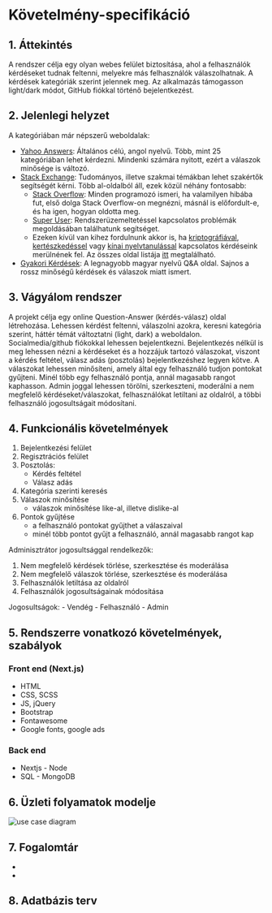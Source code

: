 # Követelmény-specifikáció

## 1. Áttekintés

A rendszer célja egy olyan webes felület biztosítása, ahol a felhasználók kérdéseket tudnak feltenni, melyekre más felhasználók válaszolhatnak. A kérdések kategóriák szerint jelennek meg. Az alkalmazás támogasson light/dark módot, GitHub fiókkal történő bejelentkezést.

## 2. Jelenlegi helyzet

A kategóriában már népszerű weboldalak:

- [Yahoo Answers](https://answers.yahoo.com/): Általános célú, angol nyelvű. Több, mint 25 kategóriában lehet kérdezni. Mindenki számára nyitott, ezért a válaszok minősége is változó.
- [Stack Exchange](https://stackexchange.com/): Tudományos, illetve szakmai témákban lehet szakértők segítségét kérni. Több al-oldalból áll, ezek közül néhány fontosabb:
    - [Stack Overflow](https://stackoverflow.com/): Minden programozó ismeri, ha valamilyen hibába fut, első dolga Stack Overflow-on megnézni, másnál is előfordult-e, és ha igen, hogyan oldotta meg.
    - [Super User](https://superuser.com/): Rendszerüzemeltetéssel kapcsolatos problémák megoldásában találhatunk segítséget.
    - Ezeken kívül van kihez fordulnunk akkor is, ha [kriptográfiával](https://crypto.stackexchange.com/), [kertészkedéssel](https://gardening.stackexchange.com/) vagy [kínai nyelvtanulással](https://chinese.stackexchange.com/) kapcsolatos kérdéseink merülnének fel. Az összes oldal listája [itt](https://stackexchange.com/sites) megtalálható.
- [Gyakori Kérdések](https://www.gyakorikerdesek.hu/): A legnagyobb magyar nyelvű Q&A oldal. Sajnos a rossz minőségű kérdések és válaszok miatt ismert.

## 3. Vágyálom rendszer

A projekt célja egy online Question-Answer (kérdés-válasz) oldal létrehozása. Lehessen kérdést feltenni, válaszolni azokra, keresni kategória szerint, háttér témát változtatni (light, dark) a weboldalon. Socialmedia/github fiókokkal lehessen bejelentkezni. Bejelentkezés nélkül is meg lehessen nézni a kérdéseket és a hozzájuk tartozó válaszokat, viszont a kérdés feltétel, válasz adás (posztolás) bejelentkezéshez legyen kötve. A válaszokat lehessen minősíteni, amely által egy felhasználó tudjon pontokat gyűjteni. Minél több egy felhasználó pontja, annál magasabb rangot kaphasson. Admin joggal lehessen törölni, szerkeszteni, moderálni a nem megfelelő kérdéseket/válaszokat, felhasználókat letiltani az oldalról, a többi felhasználó jogosultságait módosítani.

## 4. Funkcionális követelmények

1. Bejelentkezési felület
2. Regisztrációs felület
3. Posztolás:
    - Kérdés feltétel
    - Válasz adás
4. Kategória szerinti keresés
5. Válaszok minősítése
    - válaszok minősítése like-al, illetve dislike-al
6. Pontok gyűjtése
    - a felhasználó pontokat gyűjthet a válaszaival
    - minél több pontot gyűjt a felhasználó, annál magasabb rangot kap

Adminisztrátor jogosultsággal rendelkezők:
1. Nem megfelelő kérdések törlése, szerkesztése és moderálása
2. Nem megfelelő válaszok törlése, szerkesztése és moderálása
3. Felhasználók letiltása az oldalról
4. Felhasználók jogosultságainak módosítása

Jogosultságok:
    - Vendég
    - Felhasználó
    - Admin

## 5. Rendszerre vonatkozó követelmények, szabályok
### Front end (Next.js)
- HTML
- CSS, SCSS
- JS, jQuery
- Bootstrap
- Fontawesome
- Google fonts, google ads

### Back end
- Nextjs - Node
- SQL - MongoDB


## 6. Üzleti folyamatok modelje
![use case diagram](https://github.com/arvaid/AFP2/tree/master/docs/usecase.png)

## 7. Fogalomtár

-
-

## 8. Adatbázis terv